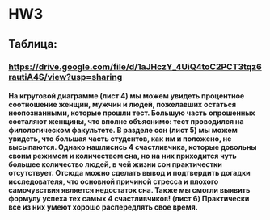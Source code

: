 # HW3
## Таблица:
### https://drive.google.com/file/d/1aJHczY_4UiQ4toC2PCT3tqz6rautiA4S/view?usp=sharing

#### На кгруговой диаграмме (лист 4) мы можем увидеть процентное соотношение женщин, мужчин и людей, пожелавших остаться неопознанными, которые прошли тест. Большую часть опрошенных состаляют женщины, что вполне объяснимо: тест проводился на филологическом факультете. В разделе сон (лист 5) мы можем увидеть, что большая часть студентов, как им и положено, не высыпаются. Однако нашлисись 4 счастливчика, которые довольны своим режимом и количеством сна, но на них приходится чуть большее количество людей, в чей жизни сон практичестки отсутствует. Отсюда можно сделать вывод и подтвердить догадки исследователя, что основной причиной стресса и плохого самочувствия является недостаток сна. Также мы смогли выявить формулу успеха тех самых 4 счастливчиков! (лист 6) Практически все из них умеют хорошо распередлять свое время.
